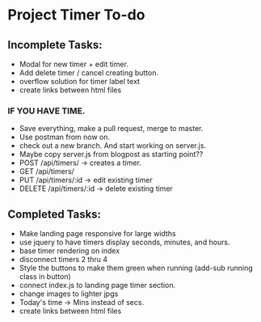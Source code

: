 # Project Timer To-do

## Incomplete Tasks:
- Modal for new timer + edit timer.
- Add delete timer / cancel creating button.
- overflow solution for timer label text
- create links between html files

### IF YOU HAVE TIME.
- Save everything, make a pull request, merge to master.
- Use postman from now on.
- check out a new branch. And start working on server.js.
- Maybe copy server.js from blogpost as starting point??
- POST /api/timers/ -> creates a timer.
- GET /api/timers/
- PUT /api/timers/:id -> edit existing timer
- DELETE /api/timers/:id -> delete existing timer


## Completed Tasks:
- Make landing page responsive for large widths
- use jquery to have timers display seconds, minutes, and hours.
- base timer rendering on index
- disconnect timers 2 thru 4
- Style the buttons to make them green when running (add-sub running class in button)
- connect index.js to landing page timer section.
- change images to lighter jpgs
- Today's time -> Mins instead of secs.
- create links between html files
